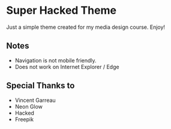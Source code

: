 # Super Hacked Theme

Just a simple theme created for my media design course. Enjoy!

## Notes

* Navigation is not mobile friendly.
* Does not work on Internet Explorer / Edge

## Special Thanks to

* Vincent Garreau
* Neon Glow
* Hacked
* Freepik